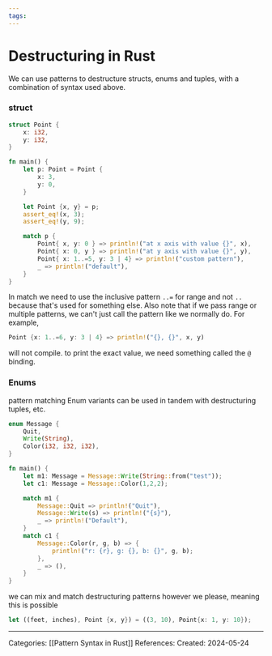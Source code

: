 ```yaml
---
tags:
---
```

# Destructuring in Rust
We can use patterns to destructure structs, enums and tuples, with a combination of syntax used above.
### struct
``` rust
struct Point {
	x: i32,
	y: i32,
}

fn main() {
	let p: Point = Point {
		x: 3,
		y: 0,
	}

	let Point {x, y} = p;
	assert_eq!(x, 3);
	assert_eq!(y, 9);

	match p {
		Point{ x, y: 0 } => println!("at x axis with value {}", x),
		Point{ x: 0, y } => println!("at y axis with value {}", y),
		Point{ x: 1..=5, y: 3 | 4} => println!("custom pattern"),
		_ => println!("default"),
	}
}
```
In match we need to use the inclusive pattern `..=` for range and not `..` because that's used for something else.
Also note that if we pass range or multiple patterns, we can't just call the pattern like we normally do. For example,
``` rust
Point {x: 1..=6, y: 3 | 4} => println!("{}, {}", x, y)
```
will not compile. to print the exact value, we need something called the `@` binding.

### Enums
pattern matching Enum variants can be used in tandem with destructuring tuples, etc.
``` rust
enum Message {
	Quit,
	Write(String),
	Color(i32, i32, i32),
}

fn main() {
	let m1: Message = Message::Write(String::from("test"));
	let c1: Message = Message::Color(1,2,2);

	match m1 {
		Message::Quit => println!("Quit"),
		Message::Write(s) => println!("{s}"),
		_ => println!("Default"),
	}
	match c1 {
		Message::Color(r, g, b) => {
			println!("r: {r}, g: {}, b: {}", g, b);
		},
		_ => (),
	}
}
```

we can mix and match destructuring patterns however we please, meaning this is possible
``` rust
let ((feet, inches), Point {x, y}) = ((3, 10), Point{x: 1, y: 10});
```

---
Categories: [[Pattern Syntax in Rust]]
References:
Created: 2024-05-24
